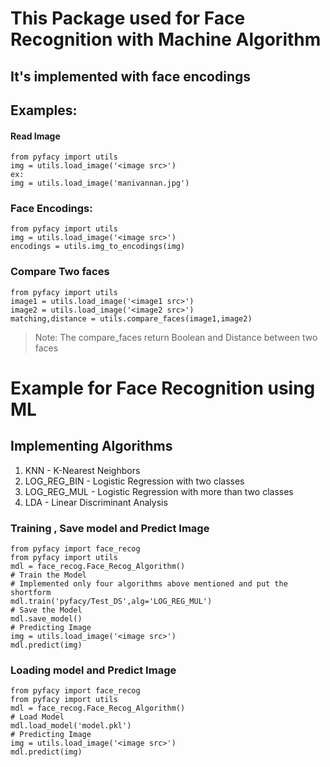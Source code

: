 # This Package used for Face Recognition with Machine Algorithm

## It's implemented with face encodings

## Examples:

#### Read Image
```
from pyfacy import utils
img = utils.load_image('<image src>')
ex:
img = utils.load_image('manivannan.jpg')
```

### Face Encodings:
```
from pyfacy import utils
img = utils.load_image('<image src>')
encodings = utils.img_to_encodings(img)
```

### Compare Two faces
```
from pyfacy import utils
image1 = utils.load_image('<image1 src>')
image2 = utils.load_image('<image2 src>')
matching,distance = utils.compare_faces(image1,image2)
```
> Note: The compare_faces return Boolean and Distance between two faces

# Example for Face Recognition using ML

## Implementing Algorithms

1. KNN - K-Nearest Neighbors
2. LOG_REG_BIN - Logistic Regression with two classes
3. LOG_REG_MUL - Logistic Regression with more than two classes
4. LDA - Linear Discriminant Analysis

### Training , Save model and Predict Image
```
from pyfacy import face_recog
from pyfacy import utils
mdl = face_recog.Face_Recog_Algorithm()
# Train the Model
# Implemented only four algorithms above mentioned and put the shortform
mdl.train('pyfacy/Test_DS',alg='LOG_REG_MUL')
# Save the Model
mdl.save_model()
# Predicting Image
img = utils.load_image('<image src>')
mdl.predict(img)
```

### Loading model and Predict Image
```
from pyfacy import face_recog
from pyfacy import utils
mdl = face_recog.Face_Recog_Algorithm()
# Load Model
mdl.load_model('model.pkl')
# Predicting Image
img = utils.load_image('<image src>')
mdl.predict(img)
```